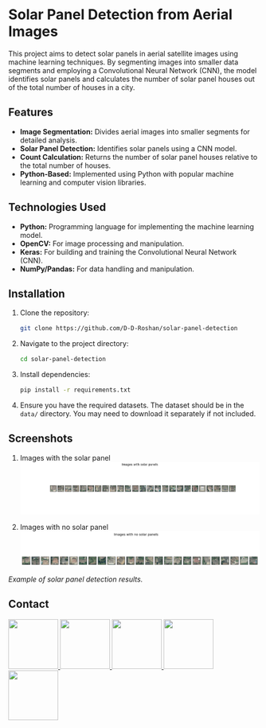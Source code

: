
# Solar Panel Detection from Aerial Images

This project aims to detect solar panels in aerial satellite images using machine learning techniques. By segmenting images into smaller data segments and employing a Convolutional Neural Network (CNN), the model identifies solar panels and calculates the number of solar panel houses out of the total number of houses in a city.

## Features

- **Image Segmentation:** Divides aerial images into smaller segments for detailed analysis.
- **Solar Panel Detection:** Identifies solar panels using a CNN model.
- **Count Calculation:** Returns the number of solar panel houses relative to the total number of houses.
- **Python-Based:** Implemented using Python with popular machine learning and computer vision libraries.

## Technologies Used

- **Python:** Programming language for implementing the machine learning model.
- **OpenCV:** For image processing and manipulation.
- **Keras:** For building and training the Convolutional Neural Network (CNN).
- **NumPy/Pandas:** For data handling and manipulation.

## Installation

1. Clone the repository:
   ```bash
   git clone https://github.com/D-D-Roshan/solar-panel-detection
   ```

2. Navigate to the project directory:
   ```bash
   cd solar-panel-detection
   ```

3. Install dependencies:
   ```bash
   pip install -r requirements.txt
   ```

4. Ensure you have the required datasets. The dataset should be in the `data/` directory. You may need to download it separately if not included.


## Screenshots

1. Images with the solar panel
![images with solar panel](https://github.com/D-D-Roshan/solar-panel-detection/blob/main/Figure_1.png)

2. Images with no solar panel
![images no with solar panel](https://github.com/D-D-Roshan/solar-panel-detection/blob/main/output1.png)

*Example of solar panel detection results.*



## Contact

<a href="https://www.facebook.com/roshan.d.942145">
<img width="100" height="100" src="https://user-images.githubusercontent.com/74038190/235294010-ec412ef5-e3da-4efa-b1d4-0ab4d4638755.gif" target="_blank"/>
</a> 
<a href="https://discord.com/invite/M8he9HxQ">
<img width="100" height="100" src="https://user-images.githubusercontent.com/74038190/235294015-47144047-25ab-417c-af1b-6746820a20ff.gif" target="_blank"/>
</a> 
<a href="https://www.linkedin.com/in/d-d-roshan">
<img width="100" height="100" src="https://user-images.githubusercontent.com/74038190/235294012-0a55e343-37ad-4b0f-924f-c8431d9d2483.gif" target="_blank"/>
</a>  
<a href="https://www.instagram.com/d_roshan_official">
<img width="100" height="100" src="https://user-images.githubusercontent.com/74038190/235294013-a33e5c43-a01c-43f6-b44d-a406d8b4ab75.gif" target="_blank"/>
</a>  
<a href="https://github.com/D-D-Roshan/D-D-Roshan">
<img width="100" height="100" src="https://img.icons8.com/?size=100&id=akG4VRhAoSii&format=png&color=000000" target="_blank"/>
</a> 
</div>

